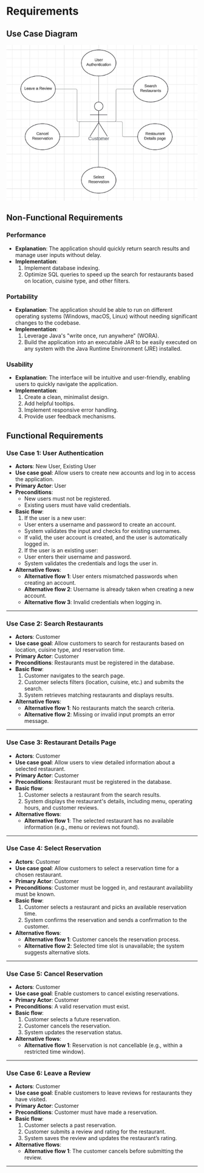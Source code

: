 # Requirements


## Use Case Diagram
![Use Case Diagram](Diagrams/CaseDiagram.jpg)

## Non-Functional Requirements

### Performance
- **Explanation**: The application should quickly return search results and manage user inputs without delay.
- **Implementation**:
    1. Implement database indexing.
    2. Optimize SQL queries to speed up the search for restaurants based on location, cuisine type, and other filters.

### Portability
- **Explanation**: The application should be able to run on different operating systems (Windows, macOS, Linux) without needing significant changes to the codebase.
- **Implementation**:
    1. Leverage Java's "write once, run anywhere" (WORA).
    2. Build the application into an executable JAR to be easily executed on any system with the Java Runtime Environment (JRE) installed.

### Usability
- **Explanation**: The interface will be intuitive and user-friendly, enabling users to quickly navigate the application.
- **Implementation**:
    1. Create a clean, minimalist design.
    2. Add helpful tooltips.
    3. Implement responsive error handling.
    4. Provide user feedback mechanisms.

## Functional Requirements

### **Use Case 1: User Authentication**
- **Actors**: New User, Existing User
- **Use case goal**: Allow users to create new accounts and log in to access the application.
- **Primary Actor**: User
- **Preconditions**:
  - New users must not be registered.
  - Existing users must have valid credentials.
- **Basic flow**:
  1. If the user is a new user:
  - User enters a username and password to create an account.
  - System validates the input and checks for existing usernames.
  - If valid, the user account is created, and the user is automatically logged in.
  2. If the user is an existing user:
  - User enters their username and password.
  - System validates the credentials and logs the user in.
- **Alternative flows**:
  - **Alternative flow 1**: User enters mismatched passwords when creating an account.
  - **Alternative flow 2**: Username is already taken when creating a new account.
  - **Alternative flow 3**: Invalid credentials when logging in.

---

### **Use Case 2: Search Restaurants**
- **Actors**: Customer
- **Use case goal**: Allow customers to search for restaurants based on location, cuisine type, and reservation time.
- **Primary Actor**: Customer
- **Preconditions**: Restaurants must be registered in the database.
- **Basic flow**:
  1. Customer navigates to the search page.
  2. Customer selects filters (location, cuisine, etc.) and submits the search.
  3. System retrieves matching restaurants and displays results.
- **Alternative flows**:
  - **Alternative flow 1**: No restaurants match the search criteria.
  - **Alternative flow 2**: Missing or invalid input prompts an error message.

---

### **Use Case 3: Restaurant Details Page**
- **Actors**: Customer
- **Use case goal**: Allow users to view detailed information about a selected restaurant.
- **Primary Actor**: Customer
- **Preconditions**: Restaurant must be registered in the database.
- **Basic flow**:
  1. Customer selects a restaurant from the search results.
  2. System displays the restaurant's details, including menu, operating hours, and customer reviews.
- **Alternative flows**:
  - **Alternative flow 1**: The selected restaurant has no available information (e.g., menu or reviews not found).

---

### **Use Case 4: Select Reservation**
- **Actors**: Customer
- **Use case goal**: Allow customers to select a reservation time for a chosen restaurant.
- **Primary Actor**: Customer
- **Preconditions**: Customer must be logged in, and restaurant availability must be known.
- **Basic flow**:
  1. Customer selects a restaurant and picks an available reservation time.
  2. System confirms the reservation and sends a confirmation to the customer.
- **Alternative flows**:
  - **Alternative flow 1**: Customer cancels the reservation process.
  - **Alternative flow 2**: Selected time slot is unavailable; the system suggests alternative slots.

---
### **Use Case 5: Cancel Reservation**
- **Actors**: Customer
- **Use case goal**: Enable customers to cancel existing reservations.
- **Primary Actor**: Customer
- **Preconditions**: A valid reservation must exist.
- **Basic flow**:
  1. Customer selects a future reservation.
  2. Customer cancels the reservation.
  3. System updates the reservation status.
- **Alternative flows**:
  - **Alternative flow 1**: Reservation is not cancellable (e.g., within a restricted time window).
  
---

### **Use Case 6: Leave a Review**
- **Actors**: Customer
- **Use case goal**: Enable customers to leave reviews for restaurants they have visited.
- **Primary Actor**: Customer
- **Preconditions**: Customer must have made a reservation.
- **Basic flow**:
  1. Customer selects a past reservation.
  2. Customer submits a review and rating for the restaurant.
  3. System saves the review and updates the restaurant’s rating.
- **Alternative flows**:
  - **Alternative flow 1**: The customer cancels before submitting the review.

---
